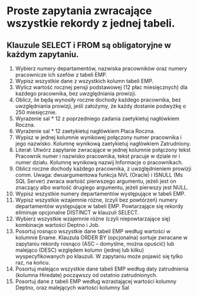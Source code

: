 # Proste zapytania zwracające wszystkie rekordy z jednej tabeli.
## Klauzule SELECT i FROM są obligatoryjne w każdym zapytaniu.
1. Wybierz numery departamentów, nazwiska pracowników oraz numery pracownicze 
ich szefów z tabeli EMP.
2. Wypisz wszystkie dane z wszystkich kolumn tabeli EMP.
3. Wylicz wartość rocznej pensji podstawowej (12 płac miesięcznych) dla każdego 
pracownika, bez uwzględniania prowizji.
4. Oblicz, ile będą wynosiły roczne dochody każdego pracownika, bez uwzględniania 
prowizji, jeśli założymy, że każdy dostanie podwyżkę o 250 miesięcznie.
5. Wyrażenie sal * 12 z poprzedniego zadania zaetykietuj nagłówkiem Roczna.
6. Wyrażenie sal * 12 zaetykietuj nagłówkiem Placa Roczna.
7. Wypisz w jednej kolumnie wynikowej połączony numer pracownika i jego nazwisko. 
Kolumnę wynikową zaetykietuj nagłówkiem Zatrudniony.
8. Literał: Utwórz zapytanie zwracające w jednej kolumnie połączony tekst Pracownik
numer i nazwisko pracownika, tekst pracuje w dziale nr i numer działu. Kolumnę 
wynikową nazwij Informacje o pracownikach.
9. Oblicz roczne dochody każdego pracownika, z uwzględnieniem prowizji comm.
Uwaga: dwuargumentowa funkcja NVL (Oracle) i ISNULL (Ms SQL Server) zwraca 
wartość pierwszego argumentu, jeżeli jest on znaczący albo wartość drugiego 
argumentu, jeżeli pierwszy jest NULL.
10. Wypisz wszystkie numery departamentów występujące w tabeli EMP.
11. Wypisz wszystkie wzajemnie różne, (czyli bez powtórzeń) numery departamentów 
występujące w tabeli EMP. 
Powtarzające się rekordy eliminuje opcjonalne DISTINCT w klauzuli SELECT.
12. Wybierz wszystkie wzajemnie różne (czyli niepowtarzające się) kombinacje wartości 
Deptno i Job.
13. Posortuj rosnąco wszystkie dane tabeli EMP według wartości w kolumnie Ename.
Klauzula ORDER BY (opcjonalna) sortuje zwracane w zapytaniu rekordy rosnąco 
(ASC – domyślne, można opuścić) lub malejąco (DESC) względem kolumn (jednej lub 
kilku) wyspecyfikowanych po klauzuli. W zapytaniu może pojawić się tylko raz, na 
końcu.
14. Posortuj malejąco wszystkie dane tabeli EMP według daty zatrudnienia (kolumna 
Hiredate) począwszy od ostatnio zatrudnionych.
15. Posortuj dane z tabeli EMP według wzrastającej wartości kolumny Deptno, oraz 
malejących wartości kolumny Sal